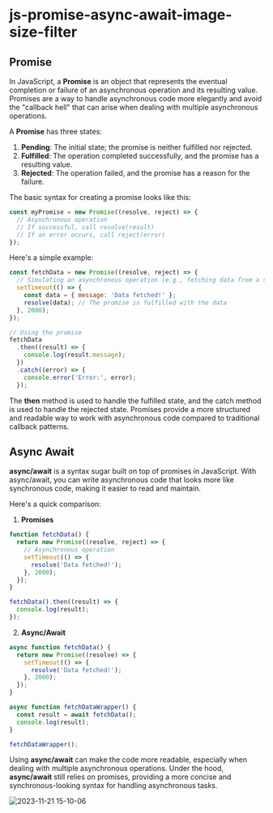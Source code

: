 # js-promise-async-await-image-size-filter

## Promise

In JavaScript, a **Promise** is an object that represents the eventual completion or failure of an asynchronous operation and its resulting value. Promises are a way to handle asynchronous code more elegantly and avoid the "callback hell" that can arise when dealing with multiple asynchronous operations.

A **Promise** has three states:

1. **Pending**: The initial state; the promise is neither fulfilled nor rejected.
2. **Fulfilled**: The operation completed successfully, and the promise has a resulting value.
3. **Rejected**: The operation failed, and the promise has a reason for the failure.

The basic syntax for creating a promise looks like this:

```js
const myPromise = new Promise((resolve, reject) => {
  // Asynchronous operation
  // If successful, call resolve(result)
  // If an error occurs, call reject(error)
});
```

Here's a simple example:

```js
const fetchData = new Promise((resolve, reject) => {
  // Simulating an asynchronous operation (e.g., fetching data from a server)
  setTimeout(() => {
    const data = { message: 'Data fetched!' };
    resolve(data); // The promise is fulfilled with the data
  }, 2000);
});

// Using the promise
fetchData
  .then((result) => {
    console.log(result.message);
  })
  .catch((error) => {
    console.error('Error:', error);
  });
```

The **then** method is used to handle the fulfilled state, and the catch method is used to handle the rejected state. Promises provide a more structured and readable way to work with asynchronous code compared to traditional callback patterns.

## Async Await

**async/await** is a syntax sugar built on top of promises in JavaScript. With async/await, you can write asynchronous code that looks more like synchronous code, making it easier to read and maintain.

Here's a quick comparison:

1. **Promises**
```js
function fetchData() {
  return new Promise((resolve, reject) => {
    // Asynchronous operation
    setTimeout(() => {
      resolve('Data fetched!');
    }, 2000);
  });
}

fetchData().then((result) => {
  console.log(result);
});
```

2. **Async/Await**
```js
async function fetchData() {
  return new Promise((resolve) => {
    setTimeout(() => {
      resolve('Data fetched!');
    }, 2000);
  });
}

async function fetchDataWrapper() {
  const result = await fetchData();
  console.log(result);
}

fetchDataWrapper();
```

Using **async/await** can make the code more readable, especially when dealing with multiple asynchronous operations. Under the hood, **async/await** still relies on promises, providing a more concise and synchronous-looking syntax for handling asynchronous tasks.

![2023-11-21 15-10-06](https://github.com/codewithelmor/js-promise-async-await-image-size-filter/assets/44918452/c53fa191-6e8a-4471-9397-2b001541d243)
